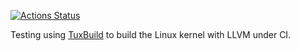 [![Actions Status](https://github.com/nickdesaulniers/github_actions_playground/workflows/Clang%20Linux%20CI%20v2/badge.svg)](https://github.com/nickdesaulniers/github_actions_playground/actions)

Testing using [TuxBuild](https://gitlab.com/Linaro/tuxbuild) to build the Linux
kernel with LLVM under CI.
